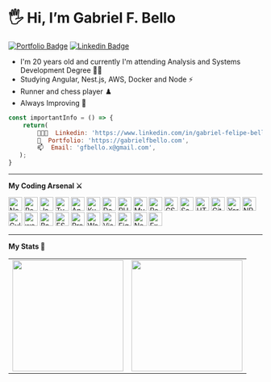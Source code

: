 # 🖐️ Hi, I’m Gabriel F. Bello

[![Portfolio Badge](https://img.shields.io/badge/Portfolio-gabrielfbello.com-darkblue?style=for-the-badge&labelColor=171921&color=1f388c)](https://www.gabrielfbello.com/) 
[![Linkedin Badge](https://img.shields.io/badge/-LinkedIn-blue?style=flat-square&logo=Linkedin&logoColor=white&link=https://www.linkedin.com/in/gabriel-felipe-bello-075032208/)](https://www.linkedin.com/in/gabriel-felipe-bello-075032208/) 

<ul>
    <li>I'm 20 years old and currently I'm attending Analysis and Systems Development Degree 👨‍💻</li>
    <li>Studying Angular, Nest.js, AWS, Docker and Node ⚡</li>
    <li>Runner and chess player ♟️ </li>
    <li>Always Improving 🚀</li>
</ul>

```js
const importantInfo = () => {
    return(
        👨🏻‍💻  Linkedin: 'https://www.linkedin.com/in/gabriel-felipe-bello-075032208/', 
        📙  Portfolio: 'https://gabrielfbello.com',
        📫  Email: 'gfbello.x@gmail.com',
   );
}
```
<hr />

**My Coding Arsenal ⚔️**

<a href="https://nodejs.org/" title="Node.js"><img src="https://github.com/tomchen/stack-icons/blob/master/logos/nodejs-icon.svg" alt="Node.js" width="27px" height="27px"></a>
<a href="https://reactjs.org/" title="React"><img src="https://github.com/tomchen/stack-icons/blob/master/logos/react.svg" alt="React" width="27px" height="27px"></a>
<a href="https://developer.mozilla.org/en-US/docs/Web/JavaScript" title="JavaScript"><img src="https://github.com/tomchen/stack-icons/blob/master/logos/javascript.svg" alt="JavaScript" width="27px" height="27px"></a>
<a href="https://www.typescriptlang.org/" title="Typescript"><img src="https://github.com/tomchen/stack-icons/blob/master/logos/typescript-icon.svg" alt="Typescript" width="27px" height="27px"></a>
<a href="https://angular.io/" title="Angular"><img src="https://github.com/tomchen/stack-icons/blob/master/logos/angular-icon.svg" alt="Angular" width="27px" height="27px"></a>
<a href="https://kubernetes.io/" title="Kubernetes"><img src="https://github.com/tomchen/stack-icons/blob/master/logos/kubernetes.svg" alt="Kubernetes" width="27px" height="27px"></a>
<a href="https://www.docker.com/" title="Docker"><img src="https://github.com/tomchen/stack-icons/blob/master/logos/docker.svg" alt="Docker" width="27px" height="27px"></a>
<a href="https://php.net/" title="PHP"><img src="https://github.com/tomchen/stack-icons/blob/master/logos/php.svg" alt="PHP" width="27px" height="27px"></a>
<a href="https://dev.mysql.com/" title="MySQL"><img src="https://github.com/tomchen/stack-icons/blob/master/logos/mysql.svg" alt="MySQL" width="27px" height="27px"></a>
<a href="https://reactnative.dev/" title="React Native"><img src="https://github.com/tomchen/stack-icons/blob/master/logos/react.svg" alt="React Native" width="27px" height="27px"></a>
<a href="https://www.w3.org/TR/CSS/" title="CSS3"><img src="https://github.com/tomchen/stack-icons/blob/master/logos/css-3.svg" alt="CSS3" width="27px" height="27px"></a>
<a href="https://sass-lang.com/" title="Sass"><img src="https://github.com/tomchen/stack-icons/blob/master/logos/sass.svg" alt="Sass" width="27px" height="27px"></a>
<a href="https://www.w3.org/TR/html5/" title="HTML5"><img src="https://github.com/tomchen/stack-icons/blob/master/logos/html-5.svg" alt="HTML5" width="27px" height="27px"></a>
<a href="https://git-scm.com/" title="Git"><img src="https://github.com/tomchen/stack-icons/blob/master/logos/git-icon.svg" alt="Git" width="27px" height="27px"></a>
<a href="https://yarnpkg.com/" title="Yarn"><img src="https://github.com/tomchen/stack-icons/blob/master/logos/yarn.svg" alt="Yarn" width="27px" height="27px"></a>
<a href="https://www.npmjs.com/" title="NPM"><img src="https://github.com/tomchen/stack-icons/blob/master/logos/npm.svg" alt="NPM" width="27px" height="27px"></a>
<a href="https://gulpjs.com/" title="Gulp"><img src="https://github.com/tomchen/stack-icons/blob/master/logos/gulp.svg" alt="Gulp" width="27px" height="27px"></a>
<a href="https://webpack.js.org/" title="webpack"><img src="https://github.com/tomchen/stack-icons/blob/master/logos/webpack.svg" alt="webpack" width="27px" height="27px"></a>
<a href="https://babeljs.io/" title="Babel"><img src="https://github.com/tomchen/stack-icons/blob/master/logos/babel.svg" alt="Babel" width="27px" height="27px"></a>
<a href="https://eslint.org/" title="ESLint"><img src="https://github.com/tomchen/stack-icons/blob/master/logos/eslint.svg" alt="ESLint" width="27px" height="27px"></a>
<a href="https://prettier.io/" title="Prettier"><img src="https://github.com/tomchen/stack-icons/blob/master/logos/prettier.svg" alt="Prettier" width="27px" height="27px"></a>
<a href="https://wordpress.org/" title="WordPress"><img src="https://github.com/tomchen/stack-icons/blob/master/logos/wordpress-icon.svg" alt="WordPress" width="27px" height="27px"></a>
<a href="https://code.visualstudio.com/" title="Visual Studio Code"><img src="https://github.com/tomchen/stack-icons/blob/master/logos/visual-studio-code.svg" alt="Visual Studio Code" width="27px" height="27px"></a>
<a href="http://figma.com" title="Figma"><img src="https://camo.githubusercontent.com/9c25db6c8f2f83863c65be2cc47543020be957662831452aa5a7d6d81129f6fe/68747470733a2f2f63646e2e737667706f726e2e636f6d2f6c6f676f732f6669676d612e737667" alt="Figma" width="27px" height="27px"></a>
<a href="https://zeit.co/next" title="Next.js"><img src="https://github.com/tomchen/stack-icons/blob/master/logos/nextjs.svg" alt="Next.js" width="27px" height="27px"></a>
<a href="https://expressjs.com/" title="Express"><img src="https://github.com/tomchen/stack-icons/blob/master/logos/express.svg" alt="Express" width="27px" height="27px"></a>

<hr />
 
**My Stats 🚀**  
<table align="center">
  <row>
    <td>
         <img align="center" height='220' src="https://github-readme-stats.vercel.app/api?username=B3llo&show_icons=true&theme=midnight-purple" />
    </td>
    <td>
         <img align="center" height='220' src="https://github-readme-stats.vercel.app/api/top-langs/?username=B3llo&layout=compact)]       (https://github.com/anuraghazra/github-readme-stats" />
    </td>
  </row>
</table> 
